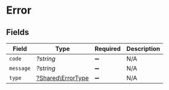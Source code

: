 # Error


## Fields

| Field                                                 | Type                                                  | Required                                              | Description                                           |
| ----------------------------------------------------- | ----------------------------------------------------- | ----------------------------------------------------- | ----------------------------------------------------- |
| `code`                                                | *?string*                                             | :heavy_minus_sign:                                    | N/A                                                   |
| `message`                                             | *?string*                                             | :heavy_minus_sign:                                    | N/A                                                   |
| `type`                                                | [?Shared\ErrorType](../../Models/Shared/ErrorType.md) | :heavy_minus_sign:                                    | N/A                                                   |